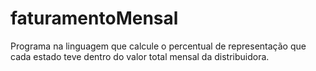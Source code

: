 # faturamentoMensal
Programa na linguagem que calcule o percentual de representação que cada estado teve dentro do valor total mensal da distribuidora.
